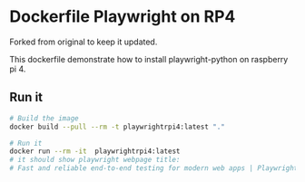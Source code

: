 # Dockerfile Playwright on RP4

Forked from original to keep it updated. 

This dockerfile demonstrate how to install playwright-python on raspberry pi 4. 


## Run it

```bash
# Build the image
docker build --pull --rm -t playwrightrpi4:latest "."

# Run it
docker run --rm -it  playwrightrpi4:latest
# it should show playwright webpage title:
# Fast and reliable end-to-end testing for modern web apps | Playwright
```
